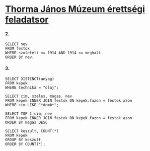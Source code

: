 # [Thorma János Múzeum érettségi feladatsor](/3_erettsegi/1_adatbazis/3_thorma/feladatok.pdf)

#### 2. 
```
SELECT nev
FROM festok
WHERE szuletett <= 1914 AND 1914 <= meghalt
ORDER BY nev;
```

#### 3.
```
SELECT DISTINCT(anyag)
FROM kepek
WHERE technika = "olaj";
```

```
SELECT cim, szeles, magas, nev
FROM kepek INNER JOIN festok ON kepek.fazon = festok.azon
WHERE cim LIKE "*domb*";
```

```
SELECT TOP 1 cim, nev
FROM kepek INNER JOIN festok ON kepek.fazon = festok.azon
ORDER BY magas DESC
```


```
SELECT keszult, COUNT(*)
FROM kepek
GROUP BY keszult
ORDER BY COUNT(*);
```